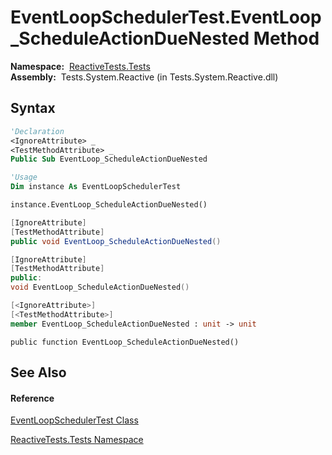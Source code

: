 # EventLoopSchedulerTest.EventLoop\_ScheduleActionDueNested Method

**Namespace:**  [ReactiveTests.Tests](ReactiveTests.Tests\ReactiveTests.Tests.md)  
**Assembly:**  Tests.System.Reactive (in Tests.System.Reactive.dll)

## Syntax

```vb
'Declaration
<IgnoreAttribute> _
<TestMethodAttribute> _
Public Sub EventLoop_ScheduleActionDueNested
```

```vb
'Usage
Dim instance As EventLoopSchedulerTest

instance.EventLoop_ScheduleActionDueNested()
```

```csharp
[IgnoreAttribute]
[TestMethodAttribute]
public void EventLoop_ScheduleActionDueNested()
```

```c++
[IgnoreAttribute]
[TestMethodAttribute]
public:
void EventLoop_ScheduleActionDueNested()
```

```fsharp
[<IgnoreAttribute>]
[<TestMethodAttribute>]
member EventLoop_ScheduleActionDueNested : unit -> unit 
```

```jscript
public function EventLoop_ScheduleActionDueNested()
```

## See Also

#### Reference

[EventLoopSchedulerTest Class](EventLoopSchedulerTest\EventLoopSchedulerTest.md)

[ReactiveTests.Tests Namespace](ReactiveTests.Tests\ReactiveTests.Tests.md)




